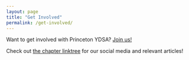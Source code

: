 ```yaml
---
layout: page
title: "Get Involved"
permalink: /get-involved/
---
```


Want to get involved with Princeton YDSA? [Join us!](https://forms.gle/t3kyXPW2Tu1MK4BB8)

Check out [the chapter linktree](https://linktr.ee/princetonydsa) for our social media and relevant articles!
